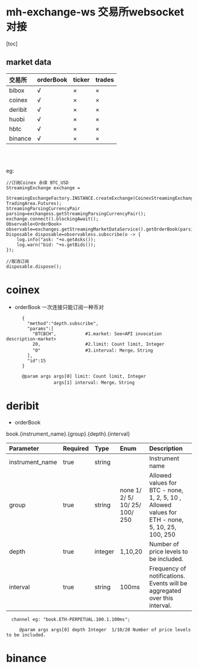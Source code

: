 # mh-exchange-ws 交易所websocket对接
[toc]

## market data

| 交易所 | orderBook | ticker | trades |
| :-----| :----- | :----- | :----- |
| bibox | √ | × | × |
| coinex | √ | × | × |
| deribit | √ | × | × |
| huobi | √ | × | × |
| hbtc | √ | × | × |
| binance | √ | × | × |
<br></br>

eg:
```
//订阅Coinex 永续 BTC_USD
StreamingExchange exchange =
        StreamingExchangeFactory.INSTANCE.createExchange(CoinexStreamingExchange.class.getName(), TradingArea.Futures);
StreamingParsingCurrencyPair parsing=exchangess.getStreamingParsingCurrencyPair();
exchange.connect().blockingAwait();
Observable<OrderBook> observable=exchanges.getStreamingMarketDataService().getOrderBook(parsing.parsing(CurrencyPair.BTC_USD));
Disposable disposable=observabless.subscribe(o -> {
    log.info("ask: "+o.getAsks());
    log.warn("bid: "+o.getBids());
});

//取消订阅
disposable.dispose();
```

# coinex 
+ orderBook 
一次连接只能订阅一种币对
```
      {
        "method":"depth.subscribe",
        "params":[
          "BTCBCH",           #1.market: See<API invocation description·market>
          20,                 #2.limit: Count limit, Integer
          "0"                 #3.interval: Merge，String
        ],
        "id":15
      }
     
      @param args args[0] limit: Count limit, Integer
                  args[1] interval: Merge，String

```

# deribit

+ orderBook 

book.{instrument_name}.{group}.{depth}.{interval}
     
| Parameter | Required | Type | Enum | Description |
| :-----| :----- | :----- | :----- | :----- |
| instrument_name | true | string |  | Instrument name |
| group | true | string | 	none 1/ 2/ 5/ 10/ 25/ 100/ 250 | Allowed values for BTC - none, 1, 2, 5, 10 , Allowed values for ETH - none, 5, 10, 25, 100, 250 |
| depth | true | integer | 1,10,20 | Number of price levels to be included. |
| interval | true | string | 100ms | Frequency of notifications. Events will be aggregated over this interval. |
    
      channel eg: "book.ETH-PERPETUAL.100.1.100ms";

```
     @param args args[0] depth Integer	1/10/20	Number of price levels to be included.
```

# binance



